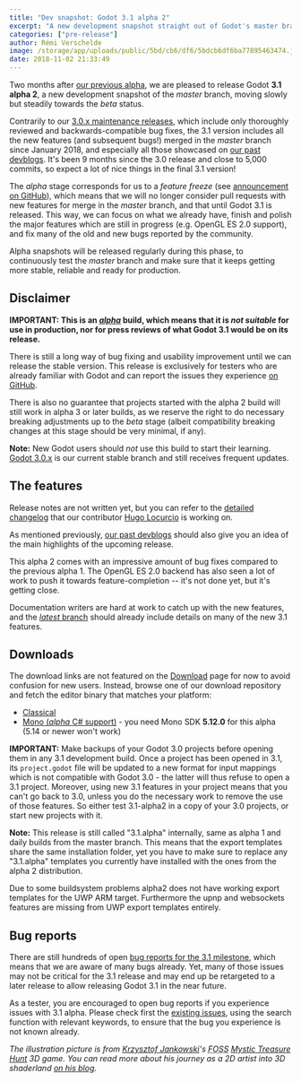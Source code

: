```yaml
---
title: "Dev snapshot: Godot 3.1 alpha 2"
excerpt: "A new development snapshot straight out of Godot's master branch is released, giving a preview of what Godot 3.1 will be. It's meant for testers to experiment with and report all the issues that they find with it, to ensure that Godot 3.1 will be a stable and pleasant release."
categories: ["pre-release"]
author: Rémi Verschelde
image: /storage/app/uploads/public/5bd/cb6/df6/5bdcb6df6ba77895463474.jpg
date: 2018-11-02 21:33:49
---
```


Two months after [our previous alpha](/article/dev-snapshot-godot-3-1-alpha-1), we are pleased to release Godot **3.1 alpha 2**, a new development snapshot of the *master* branch, moving slowly but steadily towards the *beta* status.

Contrarily to our [3.0.x maintenance releases](/article/maintenance-release-godot-3-0-6), which include only thoroughly reviewed and backwards-compatible bug fixes, the 3.1 version includes all the new features (and subsequent bugs!) merged in the *master* branch since January 2018, and especially all those showcased on [our past devblogs](/devblog). It's been 9 months since the 3.0 release and close to 5,000 commits, so expect a lot of nice things in the final 3.1 version!

The *alpha* stage corresponds for us to a *feature freeze* (see [announcement on GitHub](https://github.com/godotengine/godot/issues/21490)), which means that we will no longer consider pull requests with new features for merge in the *master* branch, and that until Godot 3.1 is released. This way, we can focus on what we already have, finish and polish the major features which are still in progress (e.g. OpenGL ES 2.0 support), and fix many of the old and new bugs reported by the community.

Alpha snapshots will be released regularly during this phase, to continuously test the *master* branch and make sure that it keeps getting more stable, reliable and ready for production.

## Disclaimer

**IMPORTANT: This is an [*alpha*](https://en.wikipedia.org/wiki/Software_release_life_cycle#Alpha) build, which means that it is *not suitable* for use in production, nor for press reviews of what Godot 3.1 would be on its release.**

There is still a long way of bug fixing and usability improvement until we can release the stable version. This release is exclusively for testers who are already familiar with Godot and can report the issues they experience [on GitHub](https://github.com/godotengine/godot/issues/).

There is also no guarantee that projects started with the alpha 2 build will still work in alpha 3 or later builds, as we reserve the right to do necessary breaking adjustments up to the *beta* stage (albeit compatibility breaking changes at this stage should be very minimal, if any).

**Note:** New Godot users should *not* use this build to start their learning. [Godot 3.0.x](/download) is our current stable branch and still receives frequent updates.

## The features

Release notes are not written yet, but you can refer to the [detailed changelog](https://gist.github.com/Calinou/49aefe52ce8f67ffa3f743932123d14f) that our contributor [Hugo Locurcio](https://github.com/Calinou) is working on.

As mentioned previously, [our past devblogs](/devblog) should also give you an idea of the main highlights of the upcoming release.

This alpha 2 comes with an impressive amount of bug fixes compared to the previous alpha 1. The OpenGL ES 2.0 backend has also seen a lot of work to push it towards feature-completion -- it's not done yet, but it's getting close.

Documentation writers are hard at work to catch up with the new features, and the [*latest* branch](http://docs.godotengine.org/en/latest/) should already include details on many of the new 3.1 features.

## Downloads

The download links are not featured on the [Download](/download) page for now to avoid confusion for new users. Instead, browse one of our download repository and fetch the editor binary that matches your platform:

- [Classical](https://github.com/godotengine/godot-builds/releases/3.1-alpha2)
- [Mono (*alpha* C# support)](https://github.com/godotengine/godot-builds/releases/3.1-alpha2) - you need Mono SDK **5.12.0** for this alpha (5.14 or newer won't work)

**IMPORTANT:** Make backups of your Godot 3.0 projects before opening them in any 3.1 development build. Once a project has been opened in 3.1, its `project.godot` file will be updated to a new format for input mappings which is not compatible with Godot 3.0 - the latter will thus refuse to open a 3.1 project. Moreover, using new 3.1 features in your project means that you can't go back to 3.0, unless you do the necessary work to remove the use of those features. So either test 3.1-alpha2 in a copy of your 3.0 projects, or start new projects with it.

**Note:** This release is still called "3.1.alpha" internally, same as alpha 1 and daily builds from the master branch. This means that the export templates share the same installation folder, yet you have to make sure to replace any "3.1.alpha" templates you currently have installed with the ones from the alpha 2 distribution.

Due to some buildsystem problems alpha2 does not have working export templates for the UWP ARM target. Furthermore the upnp and websockets features are missing from UWP export templates entirely.

## Bug reports

There are still hundreds of open [bug reports for the 3.1 milestone](https://github.com/godotengine/godot/issues?q=is%3Aopen+is%3Aissue+milestone%3A3.1+label%3Abug), which means that we are aware of many bugs already. Yet, many of those issues may not be critical for the 3.1 release and may end up be retargeted to a later release to allow releasing Godot 3.1 in the near future.

As a tester, you are encouraged to open bug reports if you experience issues with 3.1 alpha. Please check first the [existing issues](https://github.com/godotengine/godot/issues), using the search function with relevant keywords, to ensure that the bug you experience is not known already.

*The illustration picture is from [Krzysztof Jankowski](https://twitter.com/w84death)'s <abbr title="Free and Open Source Software">FOSS</abbr> *[Mystic Treasure Hunt](https://github.com/w84death/mystic-treasure-hunt)* 3D game. You can read more about his journey as a 2D artist into 3D shaderland [on his blog](https://bits.krzysztofjankowski.com/how-i-grow-with-grass-shader/).*
